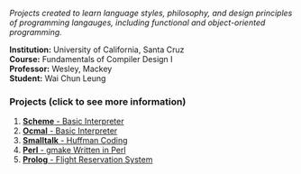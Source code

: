 *Projects created to learn language styles, philosophy, and design principles of programming langauges, including functional and object-oriented programming.*

**Institution:** University of California, Santa Cruz<br/>
**Course:** Fundamentals of Compiler Design I<br/>
**Professor:** Wesley, Mackey<br/>
**Student:** Wai Chun Leung

### Projects (click to see more information)
1. [**Scheme**   - Basic Interpreter](./asg1)
2. [**Ocmal**    - Basic Interpreter](./asg2)
3. [**Smalltalk** - Huffman Coding](./asg3)
4. [**Perl**     - gmake Written in Perl](./asg4)
5. [**Prolog**   - Flight Reservation System](./asg5)
